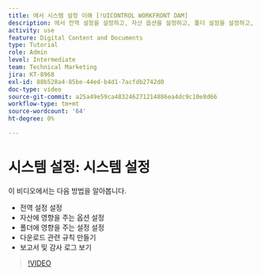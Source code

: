```yaml
---
title: 에서 시스템 설정 이해 [!UICONTROL WORKFRONT DAM]
description: 에서 전역 설정을 설정하고, 자산 옵션을 설정하고, 폴더 설정을 설정하고, 다운로드 규칙을 설정하고, 보고서 및 감사 로그를 보는 방법에 대해 알아봅니다 [!UICONTROL WORKFRONT DAM].
activity: use
feature: Digital Content and Documents
type: Tutorial
role: Admin
level: Intermediate
team: Technical Marketing
jira: KT-8968
exl-id: 88b528a4-85be-44ed-b4d1-7acfdb2742d0
doc-type: video
source-git-commit: a25a49e59ca483246271214886ea4dc9c10e8d66
workflow-type: tm+mt
source-wordcount: '64'
ht-degree: 0%

---
```


# 시스템 설정: 시스템 설정

이 비디오에서는 다음 방법을 알아봅니다.

* 전역 설정 설정
* 자산에 영향을 주는 옵션 설정
* 폴더에 영향을 주는 설정 설정
* 다운로드 관련 규칙 만들기
* 보고서 및 감사 로그 보기

>[!VIDEO](https://video.tv.adobe.com/v/335231/?quality=12&learn=on)
